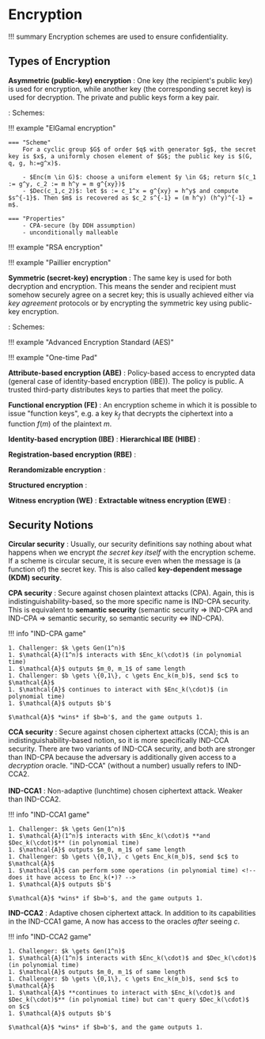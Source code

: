 # Encryption

!!! summary
    Encryption schemes are used to ensure confidentiality.

## Types of Encryption

**Asymmetric (public-key) encryption**
: One key (the recipient's public key) is used for encryption, while another key (the corresponding secret key) is used for decryption. The private and public keys form a key pair.  

: Schemes: 

!!! example "ElGamal encryption"

    === "Scheme"
        For a cyclic group $G$ of order $q$ with generator $g$, the secret key is $x$, a uniformly chosen element of $G$; the public key is $(G, q, g, h:=g^x)$.

        - $Enc(m \in G)$: choose a uniform element $y \in G$; return $(c_1 := g^y, c_2 := m h^y = m g^{xy})$  
        - $Dec(c_1,c_2)$: let $s := c_1^x = g^{xy} = h^y$ and compute $s^{-1}$. Then $m$ is recovered as $c_2 s^{-1} = (m h^y) (h^y)^{-1} = m$.  

    === "Properties"
        - CPA-secure (by DDH assumption)
        - unconditionally malleable

!!! example "RSA encryption"

!!! example "Paillier encryption"

**Symmetric (secret-key) encryption**
: The same key is used for both decryption and encryption. This means the sender and recipient must somehow securely agree on a secret key; this is usually achieved either via _key agreement_ protocols or by encrypting the symmetric key using public-key encryption.  

: Schemes:

!!! example "Advanced Encryption Standard (AES)"

!!! example "One-time Pad"

**Attribute-based encryption (ABE)**
: Policy-based access to encrypted data (general case of identity-based encryption (IBE)). The policy is public. A trusted third-party distributes keys to parties that meet the policy.

**Functional encryption (FE)**
: An encryption scheme in which it is possible to issue "function keys", e.g. a key $k_f$ that decrypts the ciphertext into a function $f(m)$ of the plaintext $m$.

**Identity-based encryption (IBE)**
: 
**Hierarchical IBE (HIBE)**
: 

**Registration-based encryption (RBE)**
:

**Rerandomizable encryption**
:  

**Structured encryption**
:  

**Witness encryption (WE)**
: 
**Extractable witness encryption (EWE)**
:

## Security Notions

**Circular security**
: Usually, our security definitions say nothing about what happens when we encrypt _the secret key itself_ with the encryption scheme. If a scheme is circular secure, it is secure even when the message is (a function of) the secret key. This is also called **key-dependent message (KDM) security**.

**CPA security**
: Secure against chosen plaintext attacks (CPA). Again, this is indistinguishability-based, so the more specific name is IND-CPA security. This is equivalent to **semantic security** (semantic security &rArr; IND-CPA and IND-CPA &rArr; semantic security, so semantic security &iff; IND-CPA).

!!! info "IND-CPA game"

    1. Challenger: $k \gets Gen(1^n)$
    1. $\mathcal{A}(1^n)$ interacts with $Enc_k(\cdot)$ (in polynomial time)
    1. $\mathcal{A}$ outputs $m_0, m_1$ of same length
    1. Challenger: $b \gets \{0,1\}, c \gets Enc_k(m_b)$, send $c$ to $\mathcal{A}$
    1. $\mathcal{A}$ continues to interact with $Enc_k(\cdot)$ (in polynomial time)
    1. $\mathcal{A}$ outputs $b'$

    $\mathcal{A}$ *wins* if $b=b'$, and the game outputs 1.  

**CCA security**
: Secure against chosen ciphertext attacks (CCA); this is an indistinguishability-based notion, so it is more specifically IND-CCA security. There are two variants of IND-CCA security, and both are stronger than IND-CPA because the adversary is additionally given access to a _decryption_ oracle. "IND-CCA" (without a number) usually refers to IND-CCA2.  <br/>  
**IND-CCA1**
: Non-adaptive (lunchtime) chosen ciphertext attack. Weaker than IND-CCA2. 

!!! info "IND-CCA1 game"

    1. Challenger: $k \gets Gen(1^n)$
    1. $\mathcal{A}(1^n)$ interacts with $Enc_k(\cdot)$ **and $Dec_k(\cdot)$** (in polynomial time)
    1. $\mathcal{A}$ outputs $m_0, m_1$ of same length
    1. Challenger: $b \gets \{0,1\}, c \gets Enc_k(m_b)$, send $c$ to $\mathcal{A}$
    1. $\mathcal{A}$ can perform some operations (in polynomial time) <!-- does it have access to Enc_k(•)? -->
    1. $\mathcal{A}$ outputs $b'$

    $\mathcal{A}$ *wins* if $b=b'$, and the game outputs 1.

**IND-CCA2**
: Adaptive chosen ciphertext attack. In addition to its capabilities in the IND-CCA1 game, A now has access to the oracles _after_ seeing $c$.

!!! info "IND-CCA2 game"

    1. Challenger: $k \gets Gen(1^n)$
    1. $\mathcal{A}(1^n)$ interacts with $Enc_k(\cdot)$ and $Dec_k(\cdot)$ (in polynomial time)
    1. $\mathcal{A}$ outputs $m_0, m_1$ of same length
    1. Challenger: $b \gets \{0,1\}, c \gets Enc_k(m_b)$, send $c$ to $\mathcal{A}$
    1. $\mathcal{A}$ **continues to interact with $Enc_k(\cdot)$ and $Dec_k(\cdot)$** (in polynomial time) but can't query $Dec_k(\cdot)$ on $c$
    1. $\mathcal{A}$ outputs $b'$

    $\mathcal{A}$ *wins* if $b=b'$, and the game outputs 1.